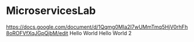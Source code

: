 # MicroservicesLab
https://docs.google.com/document/d/1Qqmg0MIa2I7wUMmTmq5HjV0rhFh8oROFVfXqJGpQjbM/edit
Hello World
Hello World 2
